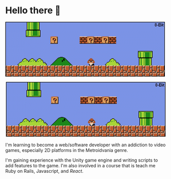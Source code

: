 # Hello there 👋

![](https://github.com/kevinjolley91/kevinjolley91/blob/main/21d.gif)
<p align="center">
  <img src="https://github.com/kevinjolley91/kevinjolley91/blob/main/21d.gif" alt="animated" />
</p>
I'm learning to become a web/software developer with an addiction to video games, especially 2D platforms in the Metroidvania genre.

I'm gaining experience with the Unity game engine and writing scripts to add features to the game. I'm also involved in a course that is teach me Ruby on Rails, Javascript, and *React*.
<!--
**kevinjolley91/kevinjolley91** is a ✨ _special_ ✨ repository because its `README.md` (this file) appears on your GitHub profile.

Here are some ideas to get you started:

- 🔭 I’m currently working on ...
- 🌱 I’m currently learning ...
- 👯 I’m looking to collaborate on ...
- 🤔 I’m looking for help with ...
- 💬 Ask me about ...
- 📫 How to reach me: ...
- 😄 Pronouns: ...
- ⚡ Fun fact: ...
-->
